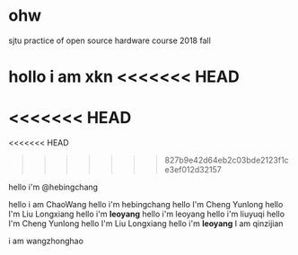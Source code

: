 # ohw
sjtu practice of open source hardware course 2018 fall

hollo i am xkn
<<<<<<< HEAD
=======
<<<<<<< HEAD
=======
<<<<<<< HEAD
>>>>>>> 827b9e42d64eb2c03bde2123f1ce3ef012d32157

hello i'm @hebingchang

hello i am ChaoWang
hello i'm hebingchang
hello I'm Cheng Yunlong
hello I'm Liu Longxiang
hello i'm **leoyang**
hello i'm leoyang
hello i'm liuyuqi
hello I'm Cheng Yunlong
hello I'm Liu Longxiang
hello i'm **leoyang**
 I am qinzijian


 i am wangzhonghao
